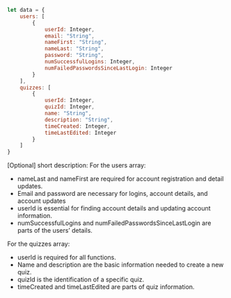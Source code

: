 ```javascript
let data = {
    users: [
        {
            userId: Integer, 
            email: "String", 
            nameFirst: "String", 
            nameLast: "String", 
            password: "String",
            numSuccessfulLogins: Integer, 
            numFailedPasswordsSinceLastLogin: Integer
        }
    ],
    quizzes: [
        {
            userId: Integer, 
            quizId: Integer, 
            name: "String", 
            description: "String", 
            timeCreated: Integer, 
            timeLastEdited: Integer
        }
    ]
}
```

[Optional] short description: 
For the users array: 
-   nameLast and nameFirst are required for account registration and detail updates.
-   Email and password are necessary for logins, account details, and account updates
-   userId is essential for finding account details and updating account information.
-   numSuccessfulLogins and numFailedPasswordsSinceLastLogin are parts of the users’ details.

For the quizzes array: 
-   userId is required for all functions.
-   Name and description are the basic information needed to create a new quiz.
-   quizId is the identification of a specific quiz.
-   timeCreated and timeLastEdited are parts of quiz information.
